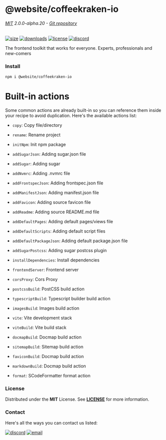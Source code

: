 <!-- This file has been generated using
     the "@coffeekraken/s-markdown-builder" package.
     !!! Do not edit it directly... -->


<!-- header -->
# @website/coffeekraken-io

###### [MIT](./license) 2.0.0-alpha.20 - [Git repository]()

<!-- shields -->
[![size](https://shields.io/bundlephobia/min/@website/coffeekraken-io?style=for-the-badge)](https://www.npmjs.com/package/@website/coffeekraken-io)
[![downloads](https://shields.io/npm/dm/@website/coffeekraken-io?style=for-the-badge)](https://www.npmjs.com/package/@website/coffeekraken-io)
[![license](https://shields.io/npm/l/@website/coffeekraken-io?style=for-the-badge)](./LICENSE)
[![discord](https://img.shields.io/discord/940362961682333767?color=5100FF&amp;label=Join%20us%20on%20Discord&amp;style=for-the-badge)](https://discord.gg/HzycksDJ)

<!-- description -->
The frontend toolkit that works for everyone. Experts, professionals and new-comers

<!-- install -->
### Install

```shell
npm i @website/coffeekraken-io

```

<!-- body -->

<!--
/**
* @name            Built-in actions
* @namespace       doc.recipes
* @type            Markdown
* @platform        md
* @status          stable
* @menu            Documentation / Recipes           /doc/recipes/built-in-actions
*
* @since           2.0.0
* @author    Olivier Bossel <olivier.bossel@gmail.com> (https://coffeekraken.io)
*/
-->

# Built-in actions

Some common actions are already built-in so you can reference them inside your recipe to avoid duplication. Here's the available actions list:


-   `copy`: Copy file/directory
    
-   `rename`: Rename project
    
-   `initNpm`: Init npm package
    
-   `addSugarJson`: Adding sugar.json file
    
-   `addSugar`: Adding sugar
    
-   `addNvmrc`: Adding .nvmrc file
    
-   `addFrontspecJson`: Adding frontspec.json file
    
-   `addManifestJson`: Adding manifest.json file
    
-   `addFavicon`: Adding source favicon file
    
-   `addReadme`: Adding source README.md file
    
-   `addDefaultPages`: Adding default pages/views file
    
-   `addDefaultScripts`: Adding default script files
    
-   `addDefaultPackageJson`: Adding default package.json file
    
-   `addSugarPostcss`: Adding sugar postcss plugin
    
-   `installDependencies`: Install dependencies
    
-   `frontendServer`: Frontend server
    
-   `corsProxy`: Cors Proxy
    
-   `postcssBuild`: PostCSS build action
    
-   `typescriptBuild`: Typescript builder build action
    
-   `imagesBuild`: Images build action
    
-   `vite`: Vite development stack
    
-   `viteBuild`: Vite build stack
    
-   `docmapBuild`: Docmap build action
    
-   `sitemapBuild`: Sitemap build action
    
-   `faviconBuild`: Docmap build action
    
-   `markdownBuild`: Docmap build action
    
-   `format`: SCodeFormatter format action
    

<!-- license -->
### License

Distributed under the **MIT** License. See **[LICENSE](./license)** for more information.

<!-- contact -->
### Contact

Here's all the ways you can contact us listed:

[![discord](https://img.shields.io/badge/Join%20us%20on%20discord-Join-blueviolet?style=[config.shieldsio.style]&amp;logo=discord)](https://discord.gg/HzycksDJ)
[![email](https://img.shields.io/badge/Email%20us-Go-green?style=[config.shieldsio.style]&amp;logo=Mail.Ru)](mailto:olivier.bossel@gmail.com)
